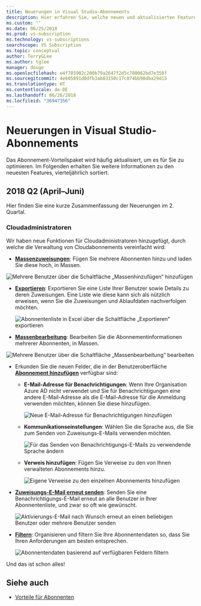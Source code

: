 ```yaml
---
title: Neuerungen in Visual Studio-Abonnements
description: Hier erfahren Sie, welche neuen und aktualisierten Features Sie für die Verwaltung von Visual Studio-Abonnements verwenden können.
ms.custom: ''
ms.date: 06/25/2018
ms.prod: vs-subscription
ms.technology: vs-subscriptions
searchscope: VS Subscription
ms.topic: conceptual
author: TerryGLee
ms.author: tglee
manager: douge
ms.openlocfilehash: e4f785902c200b79a2647f2d5c780062bd7e358f
ms.sourcegitcommit: 4e605891d0dfb3ab83150c17c074bb98dba29d15
ms.translationtype: HT
ms.contentlocale: de-DE
ms.lasthandoff: 06/26/2018
ms.locfileid: "36947356"
---
```

# <a name="what39s-new-in-visual-studio-subscriptions"></a>Neuerungen in Visual Studio-Abonnements

Das Abonnement-Vorteilspaket wird häufig aktualisiert, um es für Sie zu optimieren. Im Folgenden erhalten Sie weitere Informationen zu den neuesten Features, vierteljährlich sortiert.

## <a name="2018-q2-april-june"></a>2018 Q2 (April–Juni)

Hier finden Sie eine kurze Zusammenfassung der Neuerungen im 2. Quartal.

### <a name="cloud-administrators"></a>Cloudadministratoren

Wir haben neue Funktionen für Cloudadministratoren hinzugefügt, durch welche die Verwaltung von Cloudabonnements vereinfacht wird:

* [**Massenzuweisungen**](/visualstudio/subscriptions/assign-license#bulk-assignments): Fügen Sie mehrere Abonnenten hinzu und laden Sie diese hoch, in Massen.

 ![Mehrere Benutzer über die Schaltfläche „Massenhinzufügen“ hinzufügen](media\bulk-add-multiple-subscribers.png)

* [**Exportieren**](/visualstudio/subscriptions/exporting-subscriptions): Exportieren Sie eine Liste Ihrer Benutzer sowie Details zu deren Zuweisungen. Eine Liste wie diese kann sich als nützlich erweisen, wenn Sie die Zuweisungen und Ablaufdaten nachverfolgen möchten.

   ![Abonnentenliste in Excel über die Schaltfläche „Exportieren“ exportieren](media\export-subscriber-list-to-csv.png)


* [**Massenbearbeitung**](/visualstudio/subscriptions/edit-license#editing-multiple-subscribers-by-using-bulk-edit): Bearbeiten Sie die Abonnementinformationen mehrerer Abonnenten, in Massen.

 ![Mehrere Benutzer über die Schaltfläche „Massenbearbeitung“ bearbeiten](media\bulk-edit-multiple-subscribers.png)

* Erkunden Sie die neuen Felder, die in der Benutzeroberfläche [**Abonnement hinzufügen**](assign-license.md) verfügbar sind:

  * **E-Mail-Adresse für Benachrichtigungen**: Wenn Ihre Organisation Azure AD nicht verwendet und Sie für Benachrichtigungen eine andere E-Mail-Adresse als die E-Mail-Adresse für die Anmeldung verwenden möchten, können Sie diese hinzufügen.

    ![Neue E-Mail-Adresse für Benachrichtigungen hinzufügen](media\add-new-subscriber-notification-email.png)

  * **Kommunikationseinstellungen**: Wählen Sie die Sprache aus, die Sie zum Senden von Zuweisungs-E-Mails verwenden möchten.

    ![Für das Senden von Benachrichtigungs-E-Mails zu verwendende Sprache ändern](media\change-subscriber-communication-preference.png)

  * **Verweis hinzufügen**: Fügen Sie Verweise zu den von Ihnen verwalteten Abonnements hinzu.

    ![Eigene Verweise zu den einzelnen Abonnements hinzufügen](media\add-subscriber-reference-notes.png)

* [**Zuweisungs-E-Mail erneut senden**](resend-assignment-email.md): Senden Sie eine Benachrichtigungs-E-Mail erneut an alle Benutzer in Ihrer Abonnentenliste, und zwar so oft wie gewünscht.

  ![Aktivierungs-E-Mail nach Wunsch erneut an einen beliebigen Benutzer oder mehrere Benutzer senden](media\resend-subscriber-activation-emails.png)

* [**Filtern**](search-license.md): Organisieren und filtern Sie Ihre Abonnentendaten so, dass Sie Ihren Anforderungen am besten entsprechen.

  ![Abonnentendaten basierend auf verfügbaren Feldern filtern](media\filter-subscriber-data.png)

Und das ist schon alles!

## <a name="see-also"></a>Siehe auch

* [Vorteile für Abonnenten](subscriber-benefits.md)
